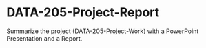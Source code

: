 # DATA-205-Project-Report

Summarize the project (DATA-205-Project-Work) with a PowerPoint Presentation and a Report.
